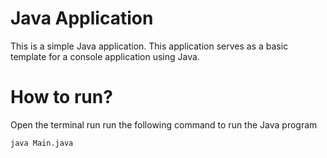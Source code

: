 Java Application
======================
This is a simple Java application. This application serves as a basic template for a console application using Java.

# How to run?
Open the terminal run run the following command to run the Java program 

```sh
java Main.java
```
